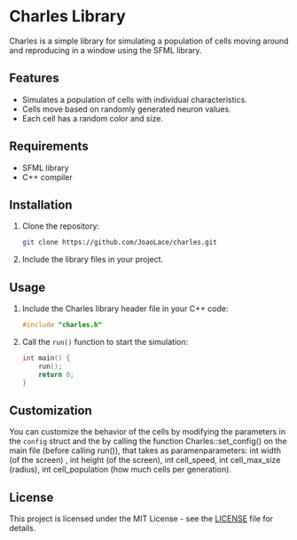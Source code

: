 # Charles Library

Charles is a simple library for simulating a population of cells moving around and reproducing in a window using the SFML library.

## Features

- Simulates a population of cells with individual characteristics.
- Cells move based on randomly generated neuron values.
- Each cell has a random color and size.

## Requirements

- SFML library
- C++ compiler

## Installation

1. Clone the repository:

    ```bash
    git clone https://github.com/JoaoLace/charles.git
    ```

2. Include the library files in your project.

## Usage

1. Include the Charles library header file in your C++ code:

    ```cpp
    #include "charles.h"
    ```

2. Call the `run()` function to start the simulation:

    ```cpp
    int main() {
        run();
        return 0;
    }
    ```

## Customization

You can customize the behavior of the cells by modifying the parameters in the `config` struct and the by calling the function Charles::set_config() on the main file (before calling run()), that takes as paramenparameters: 
int width (of the screen) , int height (of the screen), int cell_speed, int cell_max_size (radius), int cell_population (how much cells per generation).

## License

This project is licensed under the MIT License - see the [LICENSE](LICENSE.txt) file for details.
